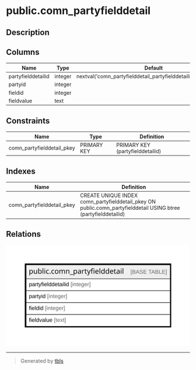 # public.comn_partyfielddetail

## Description

## Columns

| Name | Type | Default | Nullable | Children | Parents | Comment |
| ---- | ---- | ------- | -------- | -------- | ------- | ------- |
| partyfielddetailid | integer | nextval('comn_partyfielddetail_partyfielddetailid_seq'::regclass) | false |  |  |  |
| partyid | integer |  | true |  |  |  |
| fieldid | integer |  | true |  |  |  |
| fieldvalue | text |  | true |  |  |  |

## Constraints

| Name | Type | Definition |
| ---- | ---- | ---------- |
| comn_partyfielddetail_pkey | PRIMARY KEY | PRIMARY KEY (partyfielddetailid) |

## Indexes

| Name | Definition |
| ---- | ---------- |
| comn_partyfielddetail_pkey | CREATE UNIQUE INDEX comn_partyfielddetail_pkey ON public.comn_partyfielddetail USING btree (partyfielddetailid) |

## Relations

![er](public.comn_partyfielddetail.svg)

---

> Generated by [tbls](https://github.com/k1LoW/tbls)
